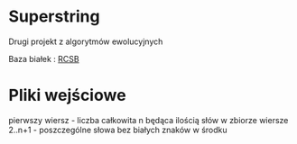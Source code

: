 Superstring
===========

Drugi projekt z algorytmów ewolucyjnych

Baza białek : [RCSB](http://www.rcsb.org/)



Pliki wejściowe
===============

pierwszy wiersz - liczba całkowita n będąca ilością słów w zbiorze
wiersze 2..n+1 - poszczególne słowa bez białych znaków w środku

